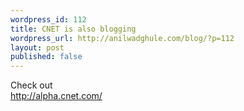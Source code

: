 ```yaml
--- 
wordpress_id: 112
title: CNET is also blogging
wordpress_url: http://anilwadghule.com/blog/?p=112
layout: post
published: false
---
```

Check out<br /><a href="http://alpha.cnet.com/">http://alpha.cnet.com/</a>
